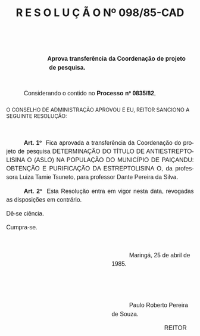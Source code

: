 <body lang=PT-BR style='tab-interval:35.4pt'>

<div class=Section1>

<h1 align=center style='text-align:center'><b>R E S O L U Ç Ã O Nº 098/85-CAD<o:p></o:p></b></h1>

<p class=MsoNormal style='line-height:18.0pt'><span style='font-size:12.0pt;
mso-bidi-font-size:10.0pt;font-family:Arial'><![if !supportEmptyParas]>&nbsp;<![endif]><o:p></o:p></span></p>

<p class=MsoNormal style='line-height:18.0pt'><span style='font-size:12.0pt;
mso-bidi-font-size:10.0pt;font-family:Arial'><![if !supportEmptyParas]>&nbsp;<![endif]><o:p></o:p></span></p>

<p class=MsoNormal style='margin-top:0cm;margin-right:0cm;margin-bottom:36.0pt;
margin-left:86.4pt;text-indent:-3.6pt;line-height:18.0pt'><b><span
style='font-size:12.0pt;mso-bidi-font-size:10.0pt;font-family:Arial'>Aprova
transferência da Coordenação de projeto de pesquisa.<o:p></o:p></span></b></p>

<p class=MsoNormal style='margin-bottom:19.8pt;text-indent:35.4pt'><span
style='font-size:12.0pt;mso-bidi-font-size:10.0pt;font-family:Arial'>Considerando
o contido no <b>Processo nº 0835/82</b>,<o:p></o:p></span></p>

<p class=MsoBodyTextIndent>O CONSELHO DE ADMINISTRAÇÃO APROVOU E EU, REITOR
SANCIONO A SEGUINTE RESOLUÇÃO:</p>

<p class=MsoNormal style='line-height:17.4pt'><span style='font-size:12.0pt;
mso-bidi-font-size:10.0pt;font-family:Arial'><![if !supportEmptyParas]>&nbsp;<![endif]><o:p></o:p></span></p>

<p class=MsoNormal style='text-align:justify;text-indent:35.4pt;line-height:
17.4pt'><b><span style='font-size:12.0pt;mso-bidi-font-size:10.0pt;font-family:
Arial'>Art. 1º</span></b><span style='font-size:12.0pt;mso-bidi-font-size:10.0pt;
font-family:Arial'><span style="mso-spacerun: yes">  </span>Fica aprovada a
transferência da Coordenação do projeto de pesquisa DETERMINAÇÃO DO TÍTULO DE
ANTIESTREPTOLISINA O (ASLO) NA POPULAÇÃO DO MUNICÍPIO DE PAIÇANDU: OBTENÇÃO E
PURIFICAÇÃO DA ESTREPTOLISINA O, da professora Luiza Tamie Tsuneto, para
professor Dante Pereira da Silva.<o:p></o:p></span></p>

<p class=MsoNormal style='text-align:justify;text-indent:35.4pt;line-height:
17.4pt'><b><span style='font-size:12.0pt;mso-bidi-font-size:10.0pt;font-family:
Arial'>Art. 2º</span></b><span style='font-size:12.0pt;mso-bidi-font-size:10.0pt;
font-family:Arial'><span style="mso-spacerun: yes">  </span>Esta Resolução
entra em vigor nesta data, revogadas as disposições em contrário.<o:p></o:p></span></p>

<p class=MsoNormal style='text-align:justify;line-height:17.4pt'><span
style='font-size:12.0pt;mso-bidi-font-size:10.0pt;font-family:Arial'>Dê-se
ciência.<o:p></o:p></span></p>

<p class=MsoNormal style='text-align:justify;line-height:17.4pt'><span
style='font-size:12.0pt;mso-bidi-font-size:10.0pt;font-family:Arial'>Cumpra-se.<o:p></o:p></span></p>

<p class=MsoNormal style='line-height:17.4pt'><span style='font-size:12.0pt;
mso-bidi-font-size:10.0pt;font-family:Arial'><![if !supportEmptyParas]>&nbsp;<![endif]><o:p></o:p></span></p>

<p class=MsoNormal style='margin-left:212.4pt;text-indent:35.4pt;line-height:
17.4pt'><span style='font-size:12.0pt;mso-bidi-font-size:10.0pt;font-family:
Arial'>Maringá, 25 de abril de 1985.<o:p></o:p></span></p>

<p class=MsoNormal style='line-height:17.4pt'><span style='font-size:12.0pt;
mso-bidi-font-size:10.0pt;font-family:Arial'><![if !supportEmptyParas]>&nbsp;<![endif]><o:p></o:p></span></p>

<p class=MsoNormal style='line-height:17.4pt'><span style='font-size:12.0pt;
mso-bidi-font-size:10.0pt;font-family:Arial'><![if !supportEmptyParas]>&nbsp;<![endif]><o:p></o:p></span></p>

<p class=MsoNormal style='margin-left:212.4pt;text-indent:35.4pt;line-height:
17.4pt'><span style='font-size:12.0pt;mso-bidi-font-size:10.0pt;font-family:
Arial'>Paulo Roberto Pereira de Souza.<o:p></o:p></span></p>

<p class=MsoNormal style='margin-left:283.2pt;text-indent:35.4pt;line-height:
17.4pt'><span style='font-size:12.0pt;mso-bidi-font-size:10.0pt;font-family:
Arial'>REITOR<o:p></o:p></span></p>

</div>

</body>
